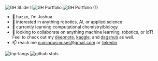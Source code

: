 ![GH SLide 1](https://user-images.githubusercontent.com/103385201/184730850-cfb74d0b-5bdb-4957-aca6-31462db5aae7.png)
![GH Portfolio](https://user-images.githubusercontent.com/103385201/184730870-64c89e70-561a-435f-92a8-dbbb4372e563.png)
![GH Portfolio (1)](https://user-images.githubusercontent.com/103385201/184730887-83d9758b-dfce-4405-a835-557529806d6f.png)

- 👋 hazzo, I’m Joshua
- 👀 interested in anything robotics, AI, or applied science
- 🌱 currently learning computational chemistry/biology
- 💞️ looking to collaborate on anything machine learning, robotics, or IoT! Feel to check out my [deepnote](https://deepnote.com/@waterboy), [kaggle](https://www.kaggle.com/joshuaokolo/code), and [dagshub](https://dagshub.com/numinousmuses) as well.
- 📫 reach me numinousmuses@gmail.com or [linkedin](https://www.linkedin.com/in/joshua-okolo/)

![top-langs](https://github-readme-stats.vercel.app/api/top-langs?username=numinousmuses&show_icons=true&theme=prussian) ![github stats](https://github-readme-stats.vercel.app/api?username=numinousmuses&show_icons=true&theme=prussian)

<!---
numinousmuses/numinousmuses is a ✨ special ✨ repository because its `README.md` (this file) appears on your GitHub profile.
You can click the Preview link to take a look at your changes.
--->
